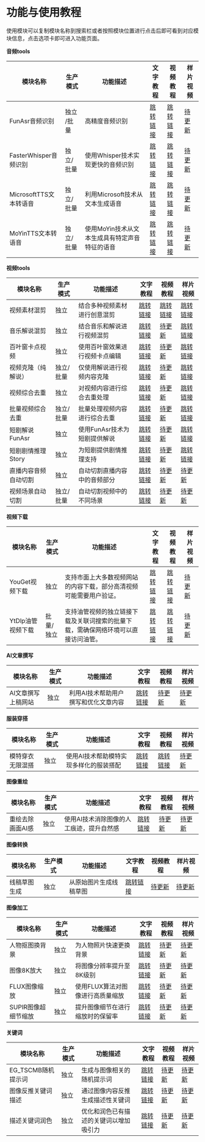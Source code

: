 # 功能与使用教程

使用模块可以复制模块名称到搜索栏或者按照模块位置进行点击后即可看到对应模块信息，点击选项卡即可进入功能页面。

**音频tools**

| 模块名称                  | 生产模式     | 功能描述                                       | 文字教程                                                                                       | 视频教程                                                          | 样片视频      |
|--------------------------|--------------|------------------------------------------------|-----------------------------------------------------------------------------------------------|------------------------------------------------------------------|---------------|
| FunAsr音频识别            | 独立 /批量        | 高精度音频识别                                 | [跳转链接](https://datayang.blog.csdn.net/article/details/142328866)                         | [跳转链接](https://www.bilibili.com/video/BV1nUztYHE7n/)         | [待更新](#)    |
| FasterWhisper音频识别       | 独立/批量         | 使用Whisper技术实现更快的音频识别                   | [跳转链接](https://datayang.blog.csdn.net/article/details/142328988)                         | [跳转链接](https://www.bilibili.com/video/BV19kBRYjEtH/)         | [待更新](#)    |
| MicrosoftTTS文本转语音      | 独立/批量         | 利用Microsoft技术从文本生成语音                     | [跳转链接](https://datayang.blog.csdn.net/article/details/142327534)                         | [跳转链接](https://www.bilibili.com/video/BV1CdiBY1Ete/)         | [待更新](#)    |
| MoYinTTS文本转语音         | 独立/批量         | 使用MoYin技术从文本生成具有特定声音特征的语音         | [跳转链接](https://datayang.blog.csdn.net/article/details/142327784)                         | [跳转链接](https://www.bilibili.com/video/BV1m2iBYQEfq/)         | [待更新](#)    |

**视频tools**

| 模块名称               | 生产模式   | 功能描述                                       | 文字教程                                                                                       | 视频教程                                                          | 样片视频                                  |
|------------------------|------------|------------------------------------------------|-----------------------------------------------------------------------------------------------|------------------------------------------------------------------|-------------------------------------------|
| 视频素材混剪            | 独立       | 结合多种视频素材进行创意混剪                     | [跳转链接](https://datayang.blog.csdn.net/article/details/142329107)                         | [跳转链接](https://www.bilibili.com/video/BV1DqBjYKERd/)         | [跳转链接](https://www.bilibili.com/video/BV1SM4m1y7cP/) |
| 音乐解说混剪            | 独立       | 结合音乐和解说进行视频混剪                       | [跳转链接](https://datayang.blog.csdn.net/article/details/142329122)                         | [待更新](#)                                                       | [跳转链接](https://www.bilibili.com/video/BV1NrtGerECE/) |
| 百叶窗卡点视频          | 独立       | 使用百叶窗效果进行视频卡点编辑                     | [跳转链接](https://datayang.blog.csdn.net/article/details/142329145)                         | [待更新](#)                                                       | [跳转链接](https://www.bilibili.com/video/BV1CbtVeBEV3/) |
| 视频克隆（纯解说）       | 独立/批量       | 仅使用解说进行视频内容克隆                         | [跳转链接](https://datayang.blog.csdn.net/article/details/142329159)                         | [待更新](#)                                                       | [跳转链接](https://www.bilibili.com/video/BV1f9tGeaE98/) |
| 视频综合去重            | 独立       | 对视频内容进行综合去重处理                         | [跳转链接](https://datayang.blog.csdn.net/article/details/142426216)                         | [待更新](#)                                                       | [跳转链接](https://www.bilibili.com/video/BV1dPs6efEi7/) |
| 批量视频综合去重         | 独立/批量       | 批量处理视频内容进行综合去重                       | [跳转链接](https://datayang.blog.csdn.net/article/details/142426216)                         | [待更新](#)                                                       | [跳转链接](https://www.bilibili.com/video/BV1dPs6efEi7/) |
| 短剧解说FunAsr         | 独立       | 使用FunAsr技术为短剧提供解说                       | [跳转链接](https://datayang.blog.csdn.net/article/details/144429656)                         | [待更新](#)                                                       | [跳转链接](https://www.bilibili.com/video/BV1DgqzYFEdu/) |
| 短剧剧情推理Story       | 独立       | 为短剧提供剧情推理支持                             | [跳转链接](https://datayang.blog.csdn.net/article/details/144429846)                         | [待更新](#)                                                       | [跳转链接](https://www.bilibili.com/video/BV18gqzYFE1n/) |
| 直播内容音频自动切割      | 独立       | 自动切割直播内容中的音频部分                       | [跳转链接](https://datayang.blog.csdn.net/article/details/144430380)                         | [待更新](#)                                                       | [待更新](#)                                      |
| 视频场景自动切割         | 独立/批量       | 自动切割视频中的不同场景                           | [跳转链接](https://datayang.blog.csdn.net/article/details/144429908)                         | [待更新](#)                                                       | [待更新](#)                                      |

**视频下载**

| 模块名称            | 生产模式     | 功能描述                                               | 文字教程                                                                                       | 视频教程                                                          | 样片视频      |
|---------------------|--------------|--------------------------------------------------------|-----------------------------------------------------------------------------------------------|------------------------------------------------------------------|---------------|
| YouGet视频下载       | 独立         | 支持市面上大多数视频网站的内容下载，部分高清视频可能需要用户验证。 | [跳转链接](https://datayang.blog.csdn.net/article/details/144429420)                         | [跳转链接](https://www.bilibili.com/video/BV18GqzYZEMX/)         | [待更新](#)    |
| YtDlp油管视频下载    | 批量/独立     | 支持油管视频的独立链接下载及关联词搜索的批量下载，需确保网络环境可以直接访问油管。 | [跳转链接](https://datayang.blog.csdn.net/article/details/144429451)                         | [跳转链接](https://www.bilibili.com/video/BV1SGqzYZEbK/)         | [待更新](#)    |

**AI文章撰写**

| 模块名称             | 生产模式   | 功能描述                                           | 文字教程                                                                                       | 视频教程   | 样片视频   |
|----------------------|------------|----------------------------------------------------|-----------------------------------------------------------------------------------------------|-----------|------------|
| AI文章撰写上稿网站    | 独立       | 利用AI技术帮助用户撰写和优化文章内容                 | [跳转链接](https://datayang.blog.csdn.net/article/details/144430355)                         | [待更新](#) | [待更新](#) |

**服装穿搭**

| 模块名称           | 生产模式   | 功能描述                                       | 文字教程                                                                                       | 视频教程                                                          | 样片视频      |
|---------------------|------------|------------------------------------------------|-----------------------------------------------------------------------------------------------|------------------------------------------------------------------|---------------|
| 模特穿衣无限混搭       | 独立       | 使用AI技术帮助模特实现多样化的服装搭配               | [跳转链接](https://datayang.blog.csdn.net/article/details/143773912)                         | [跳转链接](https://www.bilibili.com/video/BV14wqhYYEsd/)         | [待更新](#)    |

**图像重绘**

| 模块名称             | 生产模式   | 功能描述                                           | 文字教程                                                                                       | 视频教程   | 样片视频   |
|----------------------|------------|----------------------------------------------------|-----------------------------------------------------------------------------------------------|-----------|------------|
| 重绘去除画面AI感      | 独立       | 使用AI技术消除图像的人工痕迹，提升自然感               | [跳转链接](https://datayang.blog.csdn.net/article/details/143976345)                         | [待更新](#) | [待更新](#) |

**图像转换**

| 模块名称       | 生产模式   | 功能描述                                       | 文字教程                                                                                       | 视频教程   | 样片视频   |
|----------------|------------|------------------------------------------------|-----------------------------------------------------------------------------------------------|-----------|------------|
| 线稿草图生成       | 独立       | 从原始图片生成线稿草图                             | [跳转链接](https://datayang.blog.csdn.net/article/details/144293187)                         | [待更新](#) | [待更新](#) |

**图像加工**

| 模块名称             | 生产模式   | 功能描述                                       | 文字教程                                                                                       | 视频教程                                                          | 样片视频      |
|----------------------|------------|------------------------------------------------|-----------------------------------------------------------------------------------------------|------------------------------------------------------------------|---------------|
| 人物抠图换背景        | 独立       | 为人物照片快速更换背景                             | [跳转链接](https://datayang.blog.csdn.net/article/details/144430984)                         | [待更新](#) | [待更新](#)    |
| 图像8K放大            | 独立       | 将图像分辨率提升至8K级别                           | [跳转链接](https://datayang.blog.csdn.net/article/details/144431035)                         | [待更新](#) | [待更新](#)    |
| FLUX图像缩放          | 独立       | 使用FLUX算法对图像进行高质量缩放                     | [跳转链接](https://datayang.blog.csdn.net/article/details/144431052)                         | [待更新](#) | [待更新](#)    |
| SUPIR图像超细节缩放    | 独立       | 提升图像细节在进行缩放时的保留率                     | [跳转链接](https://datayang.blog.csdn.net/article/details/144431104)                         | [待更新](#) | [待更新](#)    |

**关键词**

| 模块名称             | 生产模式   | 功能描述                                       | 文字教程                                                                                       | 视频教程   | 样片视频   |
|----------------------|------------|------------------------------------------------|-----------------------------------------------------------------------------------------------|-----------|------------|
| EG_TSCMB随机提示词    | 独立       | 生成与图像相关的随机提示词                         | [跳转链接](https://datayang.blog.csdn.net/article/details/144430999)                         | [待更新](#) | [待更新](#)    |
| 图像反推关键词描述      | 独立       | 通过图像内容反推生成描述性关键词                     | [跳转链接](https://datayang.blog.csdn.net/article/details/144216319)                         | [待更新](#) | [待更新](#)    |
| 描述关键词润色          | 独立       | 优化和润色已有描述的关键词以增加吸引力                 | [跳转链接](https://datayang.blog.csdn.net/article/details/144293167)                         | [待更新](#) | [待更新](#)    |

